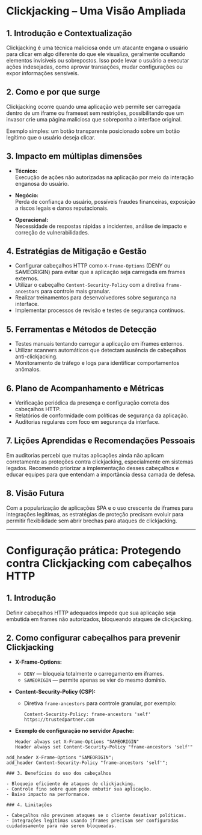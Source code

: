 # Clickjacking – Uma Visão Ampliada

## 1. Introdução e Contextualização  
Clickjacking é uma técnica maliciosa onde um atacante engana o usuário para clicar em algo diferente do que ele visualiza, geralmente ocultando elementos invisíveis ou sobrepostos. Isso pode levar o usuário a executar ações indesejadas, como aprovar transações, mudar configurações ou expor informações sensíveis.

## 2. Como e por que surge  
Clickjacking ocorre quando uma aplicação web permite ser carregada dentro de um iframe ou frameset sem restrições, possibilitando que um invasor crie uma página maliciosa que sobreponha a interface original.

Exemplo simples: um botão transparente posicionado sobre um botão legítimo que o usuário deseja clicar.

## 3. Impacto em múltiplas dimensões

- **Técnico:**  
  Execução de ações não autorizadas na aplicação por meio da interação enganosa do usuário.

- **Negócio:**  
  Perda de confiança do usuário, possíveis fraudes financeiras, exposição a riscos legais e danos reputacionais.

- **Operacional:**  
  Necessidade de respostas rápidas a incidentes, análise de impacto e correção de vulnerabilidades.

## 4. Estratégias de Mitigação e Gestão

- Configurar cabeçalhos HTTP como `X-Frame-Options` (DENY ou SAMEORIGIN) para evitar que a aplicação seja carregada em frames externos.  
- Utilizar o cabeçalho `Content-Security-Policy` com a diretiva `frame-ancestors` para controle mais granular.  
- Realizar treinamentos para desenvolvedores sobre segurança na interface.  
- Implementar processos de revisão e testes de segurança contínuos.

## 5. Ferramentas e Métodos de Detecção

- Testes manuais tentando carregar a aplicação em iframes externos.  
- Utilizar scanners automáticos que detectam ausência de cabeçalhos anti-clickjacking.  
- Monitoramento de tráfego e logs para identificar comportamentos anômalos.

## 6. Plano de Acompanhamento e Métricas

- Verificação periódica da presença e configuração correta dos cabeçalhos HTTP.  
- Relatórios de conformidade com políticas de segurança da aplicação.  
- Auditorias regulares com foco em segurança da interface.

## 7. Lições Aprendidas e Recomendações Pessoais

Em auditorias percebi que muitas aplicações ainda não aplicam corretamente as proteções contra clickjacking, especialmente em sistemas legados. Recomendo priorizar a implementação desses cabeçalhos e educar equipes para que entendam a importância dessa camada de defesa.

## 8. Visão Futura

Com a popularização de aplicações SPA e o uso crescente de iframes para integrações legítimas, as estratégias de proteção precisam evoluir para permitir flexibilidade sem abrir brechas para ataques de clickjacking.

---

# Configuração prática: Protegendo contra Clickjacking com cabeçalhos HTTP

## 1. Introdução  
Definir cabeçalhos HTTP adequados impede que sua aplicação seja embutida em frames não autorizados, bloqueando ataques de clickjacking.

## 2. Como configurar cabeçalhos para prevenir Clickjacking

- **X-Frame-Options:**  
  - `DENY` — bloqueia totalmente o carregamento em iframes.  
  - `SAMEORIGIN` — permite apenas se vier do mesmo domínio.

- **Content-Security-Policy (CSP):**  
  - Diretiva `frame-ancestors` para controle granular, por exemplo:  
    ```http
    Content-Security-Policy: frame-ancestors 'self' https://trustedpartner.com
    ```

- **Exemplo de configuração no servidor Apache:**  
  ```apacheconf
  Header always set X-Frame-Options "SAMEORIGIN"
  Header always set Content-Security-Policy "frame-ancestors 'self'"

```nginx
add_header X-Frame-Options "SAMEORIGIN";
add_header Content-Security-Policy "frame-ancestors 'self'";

### 3. Benefícios do uso dos cabeçalhos

- Bloqueio eficiente de ataques de clickjacking.  
- Controle fino sobre quem pode embutir sua aplicação.  
- Baixo impacto na performance.

### 4. Limitações

- Cabeçalhos não previnem ataques se o cliente desativar políticas.  
- Integrações legítimas usando iframes precisam ser configuradas cuidadosamente para não serem bloqueadas.
